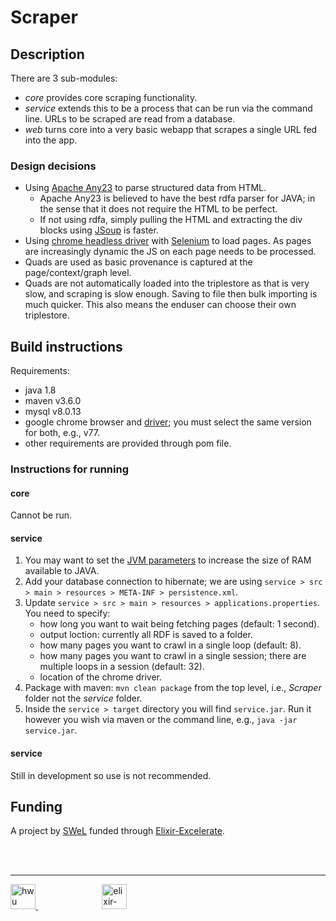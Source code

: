 # Scraper

## Description

There are 3 sub-modules:
* *core* provides core scraping functionality.
* *service* extends this to be a process that can be run via the command line. URLs to be scraped are read from a database.
* *web* turns core into a very basic webapp that scrapes a single URL fed into the app.

### Design decisions

* Using [Apache Any23](https://any23.apache.org/) to parse structured data from HTML.
    * Apache Any23 is believed to have the best rdfa parser for JAVA; in the sense that it does not require the HTML to be perfect.
    * If not using rdfa, simply pulling the HTML and extracting the div blocks using [JSoup](https://jsoup.org/) is faster.
* Using [chrome headless driver](https://chromedriver.chromium.org/) with [Selenium](https://www.seleniumhq.org/) to load pages. As pages are increasingly dynamic the JS on each page needs to be processed.
* Quads are used as basic provenance is captured at the page/context/graph level.
* Quads are not automatically loaded into the triplestore as that is very slow, and scraping is slow enough. Saving to file then bulk importing is much quicker. This also means the enduser can choose their own triplestore.


## Build instructions

Requirements:
* java 1.8
* maven v3.6.0
* mysql v8.0.13
* google chrome browser and [driver](https://chromedriver.chromium.org/); you must select the same version for both, e.g., v77.
* other requirements are provided through pom file.

### Instructions for running

#### core

Cannot be run.

#### service

1. You may want to set the [JVM parameters](https://stackoverflow.com/questions/14763079/what-are-the-xms-and-xmx-parameters-when-starting-jvm) to increase the size of RAM available to JAVA.
2. Add your database connection to hibernate; we are using `service > src > main > resources > META-INF > persistence.xml`.
3. Update `service > src > main > resources > applications.properties`. You need to specify:
    * how long you want to wait being fetching pages (default: 1 second).
    * output loction: currently all RDF is saved to a folder. 
    * how many pages you want to crawl in a single loop (default: 8).
    * how many pages you want to crawl in a single session; there are multiple loops in a session (default: 32).
    * location of the chrome driver.
4. Package with maven: `mvn clean package` from the top level, i.e., *Scraper* folder not the *service* folder.
5. Inside the `service > target` directory you will find `service.jar`. Run it however you wish via maven or the command line, e.g., `java -jar service.jar`.

#### service

Still in development so use is not recommended.

## Funding

A project by [SWeL](http://www.macs.hw.ac.uk/SWeL/) funded through [Elixir-Excelerate](https://elixir-europe.org/about-us/how-funded/eu-projects/excelerate). 

<br />
<br />

***

<a href="https://www.hw.ac.uk"><img src="https://www.hw.ac.uk/dist/assets/images/logo@2x.webp" alt="hwu logo" height="40" /> </a> <span>&nbsp;&nbsp;&nbsp;&nbsp;&nbsp;&nbsp;&nbsp;&nbsp;&nbsp;&nbsp;&nbsp;&nbsp;&nbsp;&nbsp;&nbsp;&nbsp;&nbsp;&nbsp;&nbsp;&nbsp;&nbsp;&nbsp;&nbsp;&nbsp;&nbsp;</span> <a href="https://elixir-europe.org/about-us/how-funded/eu-projects/excelerate"><img src="https://www.elixir-europe.org/sites/default/files/images/excelerate_whitebackground.png" alt="elixir-excelerate logo" height="40"/></a>

